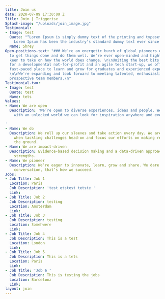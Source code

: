 ```yaml
---
title: Join us
date: 2020-07-09 17:30:00 Z
Title: Join | Triggerise
Splash-image: "/uploads/join_image.jpg"
Testimonial:
- Image: test
  Quote: "“Lorem Ipsum is simply dummy text of the printing and typesetting industry.
    Lorem Ipsum has been the industry's standard dummy text ever since the 1500s"
  Name: Shrey
Open-positions-text: "### We’re an energetic bunch of global pioneers on a mission
  to get things done and do them well. We’re ever open-minded and highly impact-driven,
  keen to take on how the world does change. \n\nUniting the best bits of working
  for a developmental not-for-profit and an agile tech start-up, we offer an inspiring
  fast-paced place to learn and grow for graduates and experienced experts alike.
  \n\nWe’re expanding and look forward to meeting talented, enthusiastic and driven
  prospective team members.\n"
Testimonial-two:
- Image: test
  Quote: test
  Name: tets
Values:
- Name: We are open
  Description: 'We’re open to diverse experiences, ideas and people. We believe that
    with an unlocked world we can look for inspiration anywhere and everywhere.

'
- Name: We do
  Description: We roll up our sleeves and take action every day. We are fast and fearless
    when tackling challenges head-on and focus our efforts on making real impact on
    the ground.
- Name: We are impact-driven
  Description: Evidence-based decision making and a data-driven approach are our core
    strengths.
- Name: We pioneer
  Description: We’re eager to innovate, learn, grow and share. We dare to change the
    conversation, that’s how we succeed.
Jobs:
- Job Title: Job 1
  Location: Paris
  Job Description: 'test etstest tetste '
  Link:
- Job Title: Job 2
  Job Description: testing
  Location: Amsterdam
  Link:
- Job Title: Job 3
  Job Description: testing
  Location: Somehwere
  Link:
- Job Title: Job 4
  Job Description: This is a test
  Location: London
  Link:
- Job Title: Job 5
  Job Description: This is a tets
  Location: Paris
  Link:
- Job Title: 'Job 6 '
  Job Description: This is testing the jobs
  Location: Barcelona
  Link:
layout: join
---
```

